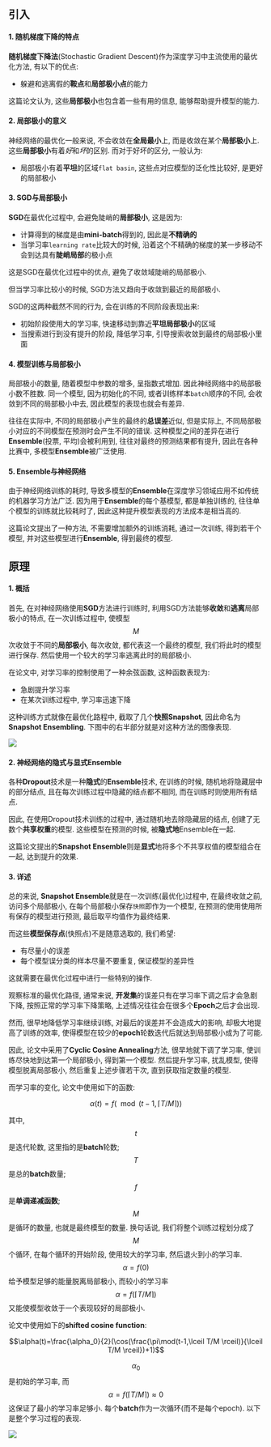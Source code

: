 ## 引入

#### 1. 随机梯度下降的特点

**随机梯度下降法**(Stochastic Gradient Descent)作为深度学习中主流使用的最优化方法, 有以下的优点:

- 躲避和逃离假的**鞍点**和**局部极小点**的能力

这篇论文认为, 这些**局部极小**也包含着一些有用的信息, 能够帮助提升模型的能力.

#### 2. 局部极小的意义

神经网络的最优化一般来说, 不会收敛在**全局最小**上, 而是收敛在某个**局部极小**上. 这些**局部极小**有着*好*和*坏*的区别. 而对于好坏的区分, 一般认为:

- 局部极小有着**平坦**的区域`flat basin`, 这些点对应模型的泛化性比较好, 是更好的局部极小

#### 3. SGD与局部极小

**SGD**在最优化过程中, 会避免陡峭的**局部极小**, 这是因为:

- 计算得到的梯度是由**mini-batch**得到的, 因此是**不精确的**
- 当学习率`learning rate`比较大的时候, 沿着这个不精确的梯度的某一步移动不会到达具有**陡峭局部**的极小点

这是SGD在最优化过程中的优点, 避免了收敛域陡峭的局部极小.

但当学习率比较小的时候, SGD方法又趋向于收敛到最近的局部极小.

SGD的这两种截然不同的行为, 会在训练的不同阶段表现出来:

- 初始阶段使用大的学习率, 快速移动到靠近**平坦局部极小**的区域
- 当搜索进行到没有提升的阶段, 降低学习率, 引导搜索收敛到最终的局部极小里面

#### 4. 模型训练与局部极小

局部极小的数量, 随着模型中参数的增多, 呈指数式增加. 因此神经网络中的局部极小数不胜数. 同一个模型, 因为初始化的不同, 或者训练样本`batch`顺序的不同, 会收敛到不同的局部极小中去, 因此模型的表现也就会有差异.

往往在实际中, 不同的局部极小产生的最终的**总误差**近似, 但是实际上, 不同局部极小对应的不同模型在预测时会产生不同的错误. 这种模型之间的差异在进行**Ensemble**(投票, 平均)会被利用到, 往往对最终的预测结果都有提升, 因此在各种比赛中, 多模型**Ensemble**被广泛使用.

#### 5. Ensemble与神经网络

由于神经网络训练的耗时, 导致多模型的**Ensemble**在深度学习领域应用不如传统的机器学习方法广泛. 因为用于**Ensemble**的每个基模型, 都是单独训练的, 往往单个模型的训练就比较耗时了, 因此这种提升模型表现的方法成本是相当高的.

这篇论文提出了一种方法, 不需要增加额外的训练消耗, 通过一次训练, 得到若干个模型, 并对这些模型进行**Ensemble**, 得到最终的模型.

## 原理

#### 1. 概括

首先, 在对神经网络使用**SGD**方法进行训练时, 利用SGD方法能够**收敛**和**逃离**局部极小的特点, 在一次训练过程中, 使模型$$M$$次收敛于不同的**局部极小**, 每次收敛, 都代表这一个最终的模型, 我们将此时的模型进行保存. 然后使用一个较大的学习率逃离此时的局部极小.

在论文中, 对学习率的控制使用了一种余弦函数, 这种函数表现为:

- 急剧提升学习率
- 在某次训练过程中, 学习率迅速下降

这种训练方式就像在最优化路程中, 截取了几个**快照Snapshot**, 因此命名为**Snapshot Ensembling**. 下图中的右半部分就是对这种方法的图像表现.

![](http://garnet.oss-cn-shenzhen.aliyuncs.com/18-10-6/38116058.jpg)

#### 2. 神经网络的隐式与显式Ensemble

各种**Dropout**技术是一种**隐式**的**Ensemble**技术, 在训练的时候, 随机地将隐藏层中的部分结点, 且在每次训练过程中隐藏的结点都不相同, 而在训练时则使用所有结点.

因此, 在使用Dropout技术训练的过程中, 通过随机地去除隐藏层的结点, 创建了无数个**共享权重**的模型. 这些模型在预测的时候, 被**隐式地**Ensemble在一起.

这篇论文提出的**Snapshot Ensemble**则是**显式**地将多个不共享权值的模型组合在一起, 达到提升的效果.

#### 3. 详述

总的来说, **Snapshot Ensemble**就是在一次训练(最优化)过程中, 在最终收敛之前, 访问多个局部极小, 在每个局部极小保存`快照`即作为一个模型, 在预测的使用使用所有保存的模型进行预测, 最后取平均值作为最终结果.

而这些**模型保存点**(快照点)不是随意选取的, 我们希望:

- 有尽量小的误差
- 每个模型误分类的样本尽量不要重复, 保证模型的差异性

这就需要在最优化过程中进行一些特别的操作.

观察标准的最优化路径, 通常来说, **开发集**的误差只有在学习率下调之后才会急剧下降, 按照正常的学习率下降策略, 上述情况往往会在很多个**Epoch**之后才会出现.

然而, 很早地降低学习率继续训练, 对最后的误差并不会造成大的影响, 却极大地提高了训练的效率, 使得模型在较少的**epoch**轮数迭代后就达到局部极小成为了可能.

因此, 论文中采用了**Cyclic Cosine Annealing**方法, 很早地就下调了学习率, 使训练尽快地到达第一个局部极小, 得到第一个模型. 然后提升学习率, 扰乱模型, 使得模型脱离局部极小, 然后重复上述步骤若干次, 直到获取指定数量的模型.

而学习率的变化, 论文中使用如下的函数:

$$\alpha(t)=f(\mod(t-1, \lceil T/M \rceil))$$

其中, $$t$$是迭代轮数, 这里指的是**batch**轮数; $$T$$是总的**batch**数量; $$f$$是**单调递减函数**; $$M$$是循环的数量, 也就是最终模型的数量. 换句话说, 我们将整个训练过程划分成了$$M$$个循环, 在每个循环的开始阶段, 使用较大的学习率, 然后退火到小的学习率. $$\alpha=f(0)$$给予模型足够的能量脱离局部极小, 而较小的学习率$$\alpha=f(\lceil T/M \rceil)$$又能使模型收敛于一个表现较好的局部极小.

论文中使用如下的**shifted cosine function**:

$$\alpha(t)=\frac{\alpha_0}{2}(\cos(\frac{\pi\mod(t-1,\lceil T/M \rceil)}{\lceil T/M \rceil})+1)$$

$$\alpha_0​$$是初始的学习率, 而$$\alpha=f(\lceil T/M \rceil)\approx0​$$这保证了最小的学习率足够小. 每个**batch**作为一次循环(而不是每个epoch). 以下是整个学习过程的表现.

![](http://garnet.oss-cn-shenzhen.aliyuncs.com/18-10-7/96793447.jpg)